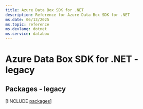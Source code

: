 ```yaml
---
title: Azure Data Box SDK for .NET
description: Reference for Azure Data Box SDK for .NET
ms.date: 06/13/2025
ms.topic: reference
ms.devlang: dotnet
ms.service: databox
---
```

# Azure Data Box SDK for .NET - legacy
## Packages - legacy
[!INCLUDE [packages](data-box-index.md)]